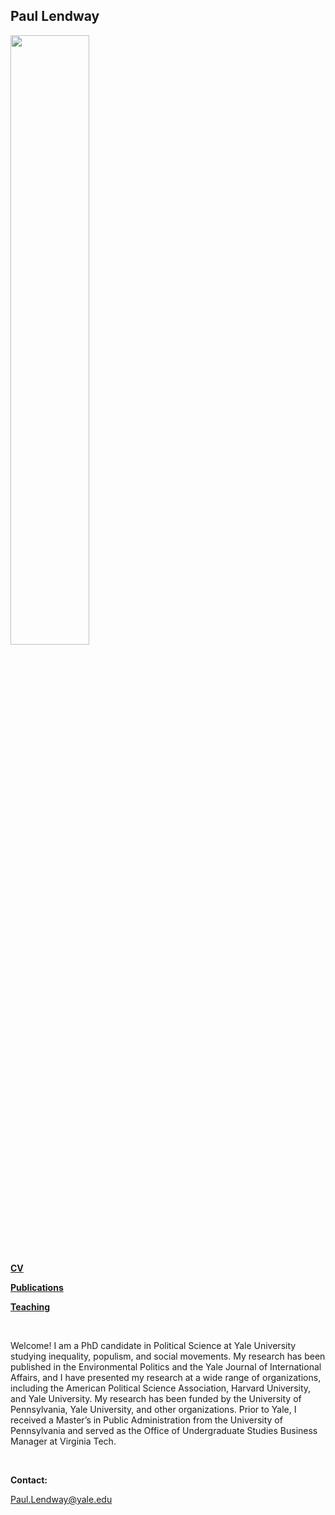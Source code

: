 
## Paul Lendway



<img src = "https://user-images.githubusercontent.com/78934389/108396854-54dab180-71e5-11eb-84c0-f2fff40b4dae.jpg" width = "50%" height = "50%">



**[CV](/CV.md)**

**[Publications](/Publications.md)**

**[Teaching](/Teaching.md)** 


 
 
&nbsp;

Welcome! I am a PhD candidate in Political Science at Yale University studying inequality, populism, and social movements. My research has been published in the Environmental Politics and the Yale Journal of International Affairs, and I have presented my research at a wide range of organizations, including the American Political Science Association,  Harvard University, and Yale University. My research has been funded by the University of Pennsylvania, Yale University, and other organizations. Prior to Yale, I received a Master’s in Public Administration from the University of Pennsylvania and served as the Office of Undergraduate Studies Business Manager at Virginia Tech.

 &nbsp;
 
**Contact:**

Paul.Lendway@yale.edu




 &nbsp;
 




